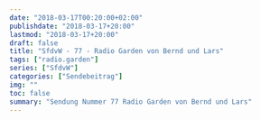 ```yaml
---
date: "2018-03-17T00:20:00+02:00"
publishdate: "2018-03-17+20:00"
lastmod: "2018-03-17+20:00"
draft: false
title: "SfdvW - 77 - Radio Garden von Bernd und Lars"
tags: ["radio.garden"]
series: ["SfdvW"]
categories: ["Sendebeitrag"]
img: ""
toc: false
summary: "Sendung Nummer 77 Radio Garden von Bernd und Lars"
---
```


<div id="example"></div>
<script src="https://cdn.podlove.org/web-player/embed.js"></script>
<script>
  podlovePlayer('#example', '/blog/sfdvw77.json');
</script>

